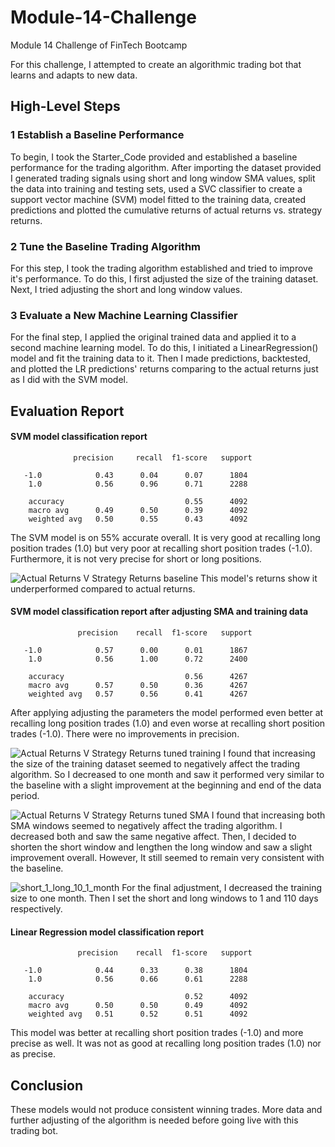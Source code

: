 # Module-14-Challenge
Module 14 Challenge of FinTech Bootcamp

For this challenge, I attempted to create an algorithmic trading bot that learns and adapts to new data.

## High-Level Steps
### 1 Establish a Baseline Performance
To begin, I took the Starter_Code provided and established a baseline performance for the trading algorithm. After importing the dataset provided I generated trading signals using short and long window SMA values, split the data into training and testing sets, used a SVC classifier to create a support vector machine (SVM) model fitted to the training data, created predictions and plotted the cumulative returns of actual returns vs. strategy returns.

### 2 Tune the Baseline Trading Algorithm
For this step, I took the trading algorithm established and tried to improve it's performance. To do this, I first adjusted the size of the training dataset. Next, I tried adjusting the short and long window values. 

### 3 Evaluate a New Machine Learning Classifier
For the final step, I applied the original trained data and applied it to a second machine learning model. To do this, I initiated a LinearRegression() model and fit the training data to it. Then I made predictions, backtested, and plotted the LR predictions' returns comparing to the actual returns just as I did with the SVM model. 

## Evaluation Report
#### SVM model classification report
                  precision     recall  f1-score   support

       -1.0            0.43      0.04      0.07      1804
        1.0            0.56      0.96      0.71      2288

        accuracy                           0.55      4092
        macro avg      0.49      0.50      0.39      4092
        weighted avg   0.50      0.55      0.43      4092

The SVM model is on 55% accurate overall. It is very good at recalling long position trades (1.0) but very poor at recalling short position trades (-1.0). Furthermore, it is not very precise for short or long positions.


![Actual Returns V  Strategy Returns baseline](https://github.com/JulHendrickson/Module-14-Challenge/assets/81846691/56dd9c21-a1f0-48a9-8146-23253c5aa457)
This model's returns show it underperformed compared to actual returns.

#### SVM model classification report after adjusting SMA and training data
                   precision    recall  f1-score   support

       -1.0            0.57      0.00      0.01      1867
        1.0            0.56      1.00      0.72      2400

        accuracy                           0.56      4267
        macro avg      0.57      0.50      0.36      4267
        weighted avg   0.57      0.56      0.41      4267
        
After applying adjusting the parameters the model performed even better at recalling long position trades (1.0) and even worse at recalling short position trades (-1.0). There were no improvements in precision.


![Actual Returns V  Strategy Returns tuned training](https://github.com/JulHendrickson/Module-14-Challenge/assets/81846691/40766a85-f48d-4912-985f-3fc567031e92)
I found that increasing the size of the training dataset seemed to negatively affect the trading algorithm. So I decreased to one month and saw it performed very similar to the baseline with a slight improvement at the beginning and end of the data period. 


![Actual Returns V  Strategy Returns tuned SMA](https://github.com/JulHendrickson/Module-14-Challenge/assets/81846691/95e3fd18-19c8-4438-88fe-606ed32d92f8)
I found that increasing both SMA windows seemed to negatively affect the trading algorithm. I decreased both and saw the same negative affect. Then, I decided to shorten the short window and lengthen the long window and saw a slight improvement overall. However, It still seemed to remain very consistent with the baseline.

![short_1_long_10_1_month](https://github.com/JulHendrickson/Module-14-Challenge/assets/81846691/38af814e-b2b0-4ee7-bafe-7496b47d2da2)
For the final adjustment, I decreased the training size to one month. Then I set the short and long windows to 1 and 110 days respectively.

#### Linear Regression model classification report
                   precision    recall  f1-score   support

       -1.0            0.44      0.33      0.38      1804
        1.0            0.56      0.66      0.61      2288

        accuracy                           0.52      4092
        macro avg      0.50      0.50      0.49      4092
        weighted avg   0.51      0.52      0.51      4092
        
This model was better at recalling short position trades (-1.0) and more precise as well. It was not as good at recalling long position trades (1.0) nor as precise. 



## Conclusion

These models would not produce consistent winning trades. More data and further adjusting of the algorithm is needed before going live with this trading bot.
